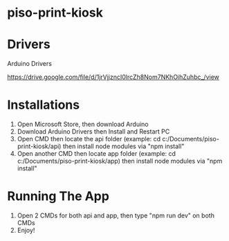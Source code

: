 # piso-print-kiosk

# Drivers

Arduino Drivers

https://drive.google.com/file/d/1jrVjjzncI0lrcZh8Nom7NKhOihZuhbc_/view

# Installations

1. Open Microsoft Store, then download Arduino
2. Download Arduino Drivers then Install and Restart PC
3. Open CMD then locate the api folder (example: cd c:/Documents/piso-print-kiosk/api) then install node modules via "npm install"
4. Open another CMD then locate app folder (example: cd c:/Documents/piso-print-kiosk/app) then install node modules via "npm install"

# Running The App

1. Open 2 CMDs for both api and app, then type "npm run dev" on both CMDs
2. Enjoy!
